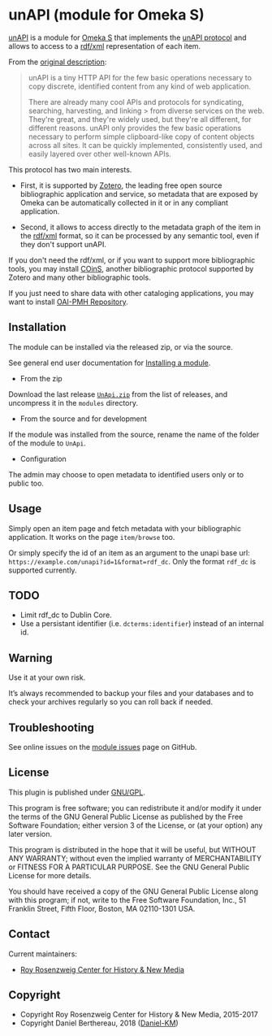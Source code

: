 unAPI (module for Omeka S)
==========================

[unAPI] is a module for [Omeka S] that implements the [unAPI protocol] and
allows to access to a [rdf/xml] representation of each item.

From the [original description]:
> unAPI is a tiny HTTP API for the few basic operations necessary to copy
> discrete, identified content from any kind of web application.
>
> There are already many cool APIs and protocols for syndicating, searching,
> harvesting, and linking > from diverse services on the web. They're great, and
> they're widely used, but they're all different, for different reasons. unAPI
> only provides the few basic operations necessary to perform simple
> clipboard-like copy of content objects across all sites. It can be quickly
> implemented, consistently used, and easily layered over other well-known APIs.

This protocol has two main interests.

- First, it is supported by [Zotero], the leading free open source bibliographic
  application and service, so metadata that are exposed by Omeka can be
  automatically collected in it or in any compliant application.

- Second, it allows to access directly to the metadata graph of the item in the
  [rdf/xml] format, so it can be processed by any semantic tool, even if they
  don't support unAPI.

If you don't need the rdf/xml, or if you want to support more bibliographic
tools, you may install [COinS], another bibliographic protocol supported by
Zotero and many other bibliographic tools.

If you just need to share data with other cataloging applications, you may want
to install [OAI-PMH Repository].


Installation
------------

The module can be installed via the released zip, or via the source.

See general end user documentation for [Installing a module].

* From the zip

Download the last release [`UnApi.zip`] from the list of releases, and
uncompress it in the `modules` directory.

* From the source and for development

If the module was installed from the source, rename the name of the folder of
the module to `UnApi`.

* Configuration

The admin may choose to open metadata to identified users only or to public too.


Usage
-----

Simply open an item page and fetch metadata with your bibliographic application.
It works on the page `item/browse` too.

Or simply specify the id of an item as an argument to the unapi base url:
`https://example.com/unapi?id=1&format=rdf_dc`. Only the format `rdf_dc` is
supported currently.


TODO
----

- Limit rdf_dc to Dublin Core.
- Use a persistant identifier (i.e. `dcterms:identifier`) instead of an internal
  id.


Warning
-------

Use it at your own risk.

It’s always recommended to backup your files and your databases and to check
your archives regularly so you can roll back if needed.


Troubleshooting
---------------

See online issues on the [module issues] page on GitHub.


License
-------

This plugin is published under [GNU/GPL].

This program is free software; you can redistribute it and/or modify it under
the terms of the GNU General Public License as published by the Free Software
Foundation; either version 3 of the License, or (at your option) any later
version.

This program is distributed in the hope that it will be useful, but WITHOUT
ANY WARRANTY; without even the implied warranty of MERCHANTABILITY or FITNESS
FOR A PARTICULAR PURPOSE. See the GNU General Public License for more
details.

You should have received a copy of the GNU General Public License along with
this program; if not, write to the Free Software Foundation, Inc.,
51 Franklin Street, Fifth Floor, Boston, MA 02110-1301 USA.


Contact
-------

Current maintainers:

* [Roy Rosenzweig Center for History & New Media]


Copyright
---------

* Copyright Roy Rosenzweig Center for History & New Media, 2015-2017
* Copyright Daniel Berthereau, 2018 ([Daniel-KM])


[unAPI]: https://github.com/omeka-s-modules/UnApi
[Omeka S]: https://omeka.org/s
[unAPI protocol]: http://www.ariadne.ac.uk/issue48/chudnov-et-al
[original description]: https://web.archive.org/web/20150111204516/http://unapi.info
[Zotero]: https://zotero.org
[COinS]: https://github.com/biblibre/omeka-s-module-coins
[OAI-PMH Repository]: https://github.com/biblibre/omeka-s-module-OaiPmhRepository
[rdf/xml]: https://www.w3.org/TR/rdf-syntax-grammar
[Installing a module]: https://dev.omeka.org/docs/s/user-manual/modules/#installing-modules
[`UnApi.zip`]: https://github.com/omeka-s-modules/UnApi/releases
[module issues]: https://github.com/omeka-s-modules/UnApi/issues
[GNU/GPL]: https://www.gnu.org/licenses/gpl-3.0.html
[Roy Rosenzweig Center for History & New Media]: http://rrchnm.org/
[Daniel-KM]: https://github.com/Daniel-KM "Daniel Berthereau"
